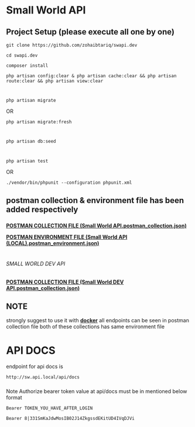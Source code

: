 # Small World API

## Project Setup (please execute all one by one)

```
git clone https://github.com/zohaibtariq/swapi.dev
```
```
cd swapi.dev
```
```
composer install
```
```
php artisan config:clear & php artisan cache:clear && php artisan route:clear && php artisan view:clear
```
#
```
php artisan migrate
```
OR
```
php artisan migrate:fresh
```
#
```
php artisan db:seed
```

#
```
php artisan test
```
OR
```
./vendor/bin/phpunit --configuration phpunit.xml
```
###
## postman collection & environment file has been added respectively
###
****[POSTMAN COLLECTION FILE (Small World API.postman_collection.json)](https://github.com/zohaibtariq/swapi.dev/blob/development/Small%20World%20API%20(LOCAL).postman_environment.json)****

****[POSTMAN ENVIRONMENT FILE (Small World API (LOCAL).postman_environment.json)](https://github.com/zohaibtariq/swapi.dev/blob/development/Small%20World%20API.postman_collection.json)****

#

###### SMALL WORLD DEV API
******[POSTMAN COLLECTION FILE (Small World DEV API.postman_collection.json)](https://github.com/zohaibtariq/swapi.dev/blob/development/Small%20World%20Dev%20API.postman_collection.json)******

## NOTE

strongly suggest to use it with **[docker](https://github.com/zohaibtariq/swdocker)** all endpoints can be seen in postman collection file both of these collections has same environment file

# API DOCS

endpoint for api docs is 
```
http://sw.api.local/api/docs
```
###

Note Authorize bearer token value at api/docs must be in mentioned below format
```
Bearer TOKEN_YOU_HAVE_AFTER_LOGIN
```

```
Bearer 8|331SmKaJdwMosIB02J14ZkgssdEKitUD4IVqDJVi
```